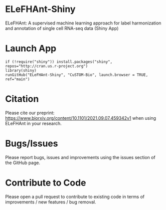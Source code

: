# ELeFHAnt-Shiny
ELeFHAnt: A supervised machine learning approach for label harmonization and annotation of single cell RNA-seq data (Shiny App)

# Launch App
```
if (!require("shiny")) install.packages("shiny", repos="http://cran.us.r-project.org")
library(shiny)
runGitHub("ELeFHAnt-Shiny", "CuSTOM-Bio", launch.browser = TRUE, ref="main")

```
# Citation
Please cite our preprint: https://www.biorxiv.org/content/10.1101/2021.09.07.459342v1 when using ELeFHAnt in your research.

# Bugs/Issues
Please report bugs, issues and improvements using the issues section of the GitHub page.

# Contribute to Code
Please open a pull request to contribute to existing code in terms of improvements / new features / bug removal.
